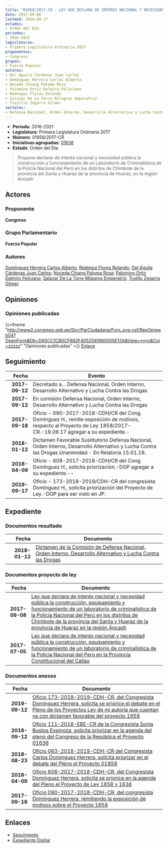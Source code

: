 ```yaml
---
title: "01858/2017-CR - LEY QUE DECLARA DE INTERÉS NACIONAL Y NECESIDAD PÚBLICA LA CONSTRUCCIÓN, EQUIPAMIENTO Y FUNCIONAMIENTO DE UN LABORATORIO DE CRIMINALÍSTICA DE LA POLICÍA NACIONAL DEL PERÚ EN LOS DISTRITOS DE CHIMBOTE DE LA PROVINCIA DEL SANTA Y HUARAZ DE LA PROVINCIA DE HUARAZ EN LA REGIÓN ANCASH"
date: 2017-09-08
lastmod: 2019-09-17
estados:
- Orden del Día
periodos:
- 2016-2021
legislaturas:
- Primera Legislatura Ordinaria 2017
proponentes:
- Congreso
grupos:
- Fuerza Popular
autores:
- Del Águila Cárdenas Juan Carlos
- Domínguez Herrera Carlos Alberto
- Noceda Chiang Paloma Rosa
- Palomino Ortiz Dalmiro Feliciano
- Reátegui Flores Rolando
- Salazar De La Torre Milagros Emperatriz
- Trujillo Zegarra Gilmer
sectores:
- Defensa Nacional, Orden Interno, Desarrollo Alternativo y Lucha Contra las Drogas
---
```

- **Periodo**: 2016-2021
- **Legislatura**: Primera Legislatura Ordinaria 2017
- **Número**: 01858/2017-CR
- **Iniciativas agrupadas**: [01636](../../01600/01636)
- **Estado**: Orden del Día

> Propone declarar de interés nacional y necesidad pública la construcción y funcionamiento de un Laboratorio de Criminalística de la Policía Nacional del Perú en los distritos de Chimbote de la provincia del Santa y Huaraz de la provincia de Huaraz, en la región Ancash.


## Actores

### Proponente

**Congreso**

### Grupo Parlamentario

**Fuerza Popular**

### Autores

[Domínguez Herrera Carlos Alberto](mailto:mailto:cdominguez@congreso.gob.pe); [Reátegui Flores Rolando](mailto:mailto:rreategui@congreso.gob.pe); [Del Águila Cárdenas Juan Carlos](mailto:mailto:jdelaguila@congreso.gob.pe); [Noceda Chiang Paloma Rosa](mailto:mailto:pnoceda@congreso.gob.pe); [Palomino Ortiz Dalmiro Feliciano](mailto:mailto:dfpalomino@congreso.gob.pe); [Salazar De La Torre Milagros Emperatriz](mailto:mailto:msalazard@congreso.gob.pe); [Trujillo Zegarra Gilmer](mailto:mailto:gtrujilloz@congreso.gob.pe)

## Opiniones

### Opiniones publicadas

{{<iframe "http://www2.congreso.gob.pe/Sicr/ParCiudadana/Foro_pvp.nsf/RepOpiweb04?OpenForm&Db=DA5CC1CB0CF682F4052581960005E13A&View=yyyy&Col=zzzzz" "Opiniones publicadas" >}}
[Enlace](http://www2.congreso.gob.pe/Sicr/ParCiudadana/Foro_pvp.nsf/RepOpiweb04?OpenForm&Db=DA5CC1CB0CF682F4052581960005E13A&View=yyyy&Col=zzzzz)


## Seguimiento

| Fecha | Evento |
|------:|--------|
| **2017-09-12** | Decretado a... Defensa Nacional, Orden Interno, Desarrollo Alternativo y Lucha Contra las Drogas |
| **2017-09-12** | En comisión Defensa Nacional, Orden Interno, Desarrollo Alternativo y Lucha Contra las Drogas |
| **2017-09-18** | Oficio - 090-2017-2018-CDH/CR del Cong. Dominguez H., remite exposición de motivos, respecto al Proyecto de Ley 1858/2017-CR.-19.09.17 agregar a su expediente.- |
| **2018-01-12** | Dictamen Favorable Sustitutorio Defensa Nacional, Orden Interno, Desarrollo Alternativo y Lucha Contra las Drogas Unanimidad - En Relatoría 15.01.18. |
| **2018-04-09** | Oficio - 608-2017-2018-CDH/CR del Cong. Dominguez H., solicita priorización.-DGP agregar a su expediente.-- |
| **2019-09-17** | Oficio - 173-2018-2019/CDH-CR del congresista Domínguez H., solicita priorización del Proyecto de Ley.-DGP para ser visto en JP. |

## Expediente

### Documentos resultado

| Fecha | Documento |
|------:|-----------|
| **2018-01-12** | [Dictamen de la Comisión de Defensa Nacional, Orden Interno, Desarrollo Alternativo y Lucha Contra las Drogas](http://www.leyes.congreso.gob.pe/Documentos/2016_2021/Dictamenes/Proyectos_de_Ley/01636DC07MAY20180112.pdf) |

### Documentos proyecto de ley

| Fecha | Documento |
|------:|-----------|
| **2017-09-08** | [Ley que declara de interés nacional y necesidad pública la construcción, equipamiento y funcionamiento de un laboratorio de criminalística de la Policía Nacional del Perú en los distritos de Chimbote de la provincia del Santa y Huaraz de la provincia de Huaraz en la región Áncash](http://www.leyes.congreso.gob.pe/Documentos/2016_2021/Proyectos_de_Ley_y_de_Resoluciones_Legislativas/PL0185820170908..pdf) |
| **2017-07-05** | [Ley que declara de interés nacional y necesidad pública la construcción, equipamiento y funcionamiento de un laboratorio de criminalística de la Policía Nacional del Perú en la Provincia Constitucional del Callao](http://www.leyes.congreso.gob.pe/Documentos/2016_2021/Proyectos_de_Ley_y_de_Resoluciones_Legislativas/PL0163620170705...pdf) |

### Documentos anexos

| Fecha | Documento |
|------:|-----------|
| **2019-09-12** | [Oficio 173-2018-2019-CDH-CR, del Congresista Domínguez Herrera, solicita se priorice el debate en el Pleno de los Proyectos Ley de mi autoría que cuentan ya con dictamen favorable del proyecto 1858](http://www.leyes.congreso.gob.pe/Documentos/2016_2021/Oficios/Congresistas/OFICIO-173-2018-2019-CDH-CR.pdf) |
| **2018-09-12** | [Oficio 111-2018-EBE-CR de la Congresista Sonia Bustos Espinoza, solicita priorizar en la agenda del pleno del Congreso de la República el Proyecto 01636](http://www.leyes.congreso.gob.pe/Documentos/2016_2021/Oficios/Congresistas/OFICIO-111-2018-EBE-CR.PDF) |
| **2018-08-23** | [Oficio 063-2018-2019-CDH-CR del Congresista Carlos Dominguez Herrera, solicita priorizar en el debate del Pleno el Proyecto 01858](http://www.leyes.congreso.gob.pe/Documentos/2016_2021/Oficios/Congresistas/OFICIO-063-2018-2019-CDH-CR.pdf) |
| **2018-04-09** | [Oficio 608-2017-2018-CDH-CR, del Congresista Domínguez Herrera, solicita se priorice en la agenda del Pleno el Proyecto de Ley 1858 y 1636](http://www.leyes.congreso.gob.pe/Documentos/2016_2021/Oficios/Congresistas/OFICIO-608-2017-2018-CDH-CR.pdf) |
| **2017-09-18** | [Oficio 090-2017-2018-CDH-CR, del congresista Domínguez Herrera, remitiendo la exposición de motivos sobre el Proyecto 1858](http://www.leyes.congreso.gob.pe/Documentos/2016_2021/Oficios/Congresistas/OFICIO-090-2017-2018-CDH-CR..pdf) |

## Enlaces

- [Seguimiento](http://www2.congreso.gob.pe/Sicr/TraDocEstProc/CLProLey2016.nsf/f7fff46988ca05b1052578e100829cc7/fb64c9d74c1245e00525819500768755?OpenDocument)
- [Expediente Digital](http://www2.congreso.gob.pe/Sicr/TraDocEstProc/Expvirt_2011.nsf/visbusqptramdoc1621/01858?opendocument)

